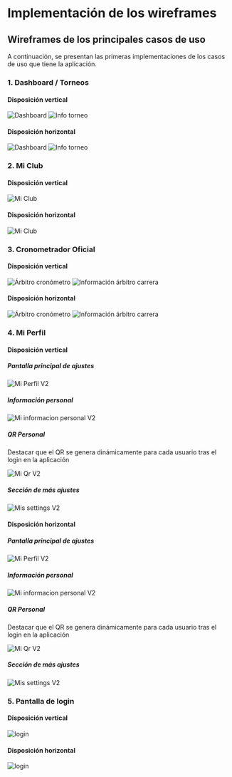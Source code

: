 # Implementación de los wireframes

## Wireframes de los principales casos de uso

A continuación, se presentan las primeras implementaciones de los casos de uso que tiene la aplicación.

### 1. Dashboard / Torneos

#### Disposición vertical

![Dashboard](../images/wireframes-implementation/wireframe-dashboard.jpg)
![Info torneo](../images/wireframes-implementation/wireframe-tournament-info.jpg)

#### Disposición horizontal

![Dashboard](../images/wireframes-implementation/wireframe-dashboard-land.jpg)
![Info torneo](../images/wireframes-implementation/wireframe-tournament-info-land.jpg)

### 2. Mi Club

#### Disposición vertical

![Mi Club](../images/wireframes-implementation/fragment_club_vertical.png)

#### Disposición horizontal

![Mi Club](../images/wireframes-implementation/fragment_club_horizontal.png)

### 3. Cronometrador Oficial

#### Disposición vertical

![Árbitro cronómetro](../images/wireframes-implementation/wireframe-referee-chrono-vertical.jpg)
![Información árbitro carrera](../images/wireframes-implementation/wireframe-referee-race-info.jpg)

#### Disposición horizontal

![Árbitro cronómetro](../images/wireframes-implementation/wireframe-referee-chrono-land.jpg)
![Información árbitro carrera](../images/wireframes-implementation/wireframe-referee-race-info-land.jpg)

### 4. Mi Perfil

#### Disposición vertical

##### Pantalla principal de ajustes

![Mi Perfil V2](../images/wireframes-implementation/fragment_profile_V2.png)

##### Información personal

![Mi informacion personal V2](../images/wireframes-implementation/profile_personalinfo_V2.png)

##### QR Personal

Destacar que el QR se genera dinámicamente para cada usuario tras el login en la aplicación

![Mi Qr V2](../images/wireframes-implementation/profile_my_qr_V2.png)

##### Sección de más ajustes

![Mis settings V2](../images/wireframes-implementation/profile_settings_V2.png)

#### Disposición horizontal

##### Pantalla principal de ajustes

![Mi Perfil V2](../images/wireframes-implementation/fragment_profile_V2-land.png)

##### Información personal

![Mi informacion personal V2](../images/wireframes-implementation/profile_personalinfo_V2-land.png)

##### QR Personal

Destacar que el QR se genera dinámicamente para cada usuario tras el login en la aplicación

![Mi Qr V2](../images/wireframes-implementation/profile_my_qr_V2-land.png)

##### Sección de más ajustes

![Mis settings V2](../images/wireframes-implementation/profile_settings_V2.png)

### 5. Pantalla de login

#### Disposición vertical

![login](../images/wireframes-implementation/profile_login.png)

#### Disposición horizontal

![login](../images/wireframes-implementation/profile_login-land.png)

